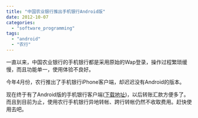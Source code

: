```yaml
---
title: "中国农业银行推出手机银行Android版"
date: 2012-10-07
categories: 
  - "software_programming"
tags: 
  - "android"
  - "农行"
---
```


一直以来，中国农业银行的手机银行都是采用原始的Wap登录，操作过程繁琐缓慢，而且功能单一，使用体验不良好。

今年4月份，农行推出了手机银行iPhone客户端，却迟迟没有Android的版本。

现在终于有了Android版的手机银行客户端([下载地址](http://mobile.abchina.com/download/clientDownload/zh_CN/MB_Index.aspx))，以后转账汇款方便多了。而且到目前为止，使用农行手机银行异地转帐、跨行转帐仍然不收取费用。赶快使用去吧。
